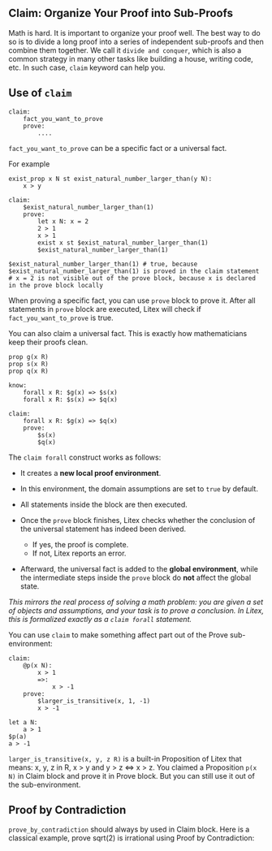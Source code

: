 ## Claim: Organize Your Proof into Sub-Proofs

Math is hard. It is important to organize your proof well. The best way to do so is to divide a long proof into a series of independent sub-proofs and then combine them together. We call it `divide and conquer`, which is also a common strategy in many other tasks like building a house, writing code, etc. In such case, `claim` keyword can help you.

## Use of `claim`

```
claim:
    fact_you_want_to_prove
    prove:
        ....
```

`fact_you_want_to_prove` can be a specific fact or a universal fact.

For example

``` litex
exist_prop x N st exist_natural_number_larger_than(y N):
    x > y

claim:
    $exist_natural_number_larger_than(1)
    prove:
        let x N: x = 2
        2 > 1
        x > 1
        exist x st $exist_natural_number_larger_than(1)
        $exist_natural_number_larger_than(1)

$exist_natural_number_larger_than(1) # true, because $exist_natural_number_larger_than(1) is proved in the claim statement
# x = 2 is not visible out of the prove block, because x is declared in the prove block locally
```

When proving a specific fact, you can use `prove` block to prove it. After all statements in `prove` block are executed, Litex will check if `fact_you_want_to_prove` is true.

You can also claim a universal fact. This is exactly how mathematicians keep their proofs clean.

```litex
prop g(x R)
prop s(x R)
prop q(x R)

know:
    forall x R: $g(x) => $s(x)
    forall x R: $s(x) => $q(x)

claim:
    forall x R: $g(x) => $q(x)
    prove:
        $s(x)
        $q(x)
```

The `claim forall` construct works as follows:

* It creates a **new local proof environment**.
* In this environment, the domain assumptions are set to `true` by default.
* All statements inside the block are then executed.
* Once the `prove` block finishes, Litex checks whether the conclusion of the universal statement has indeed been derived.

  * If yes, the proof is complete.
  * If not, Litex reports an error.
* Afterward, the universal fact is added to the **global environment**, while the intermediate steps inside the `prove` block do **not** affect the global state.

*This mirrors the real process of solving a math problem: you are given a set of objects and assumptions, and your task is to prove a conclusion. In Litex, this is formalized exactly as a `claim forall` statement.*

You can use `claim` to make something affect part out of the Prove sub-environment:

```litex
claim:
    @p(x N):
        x > 1
        =>:
            x > -1
    prove:
        $larger_is_transitive(x, 1, -1)
        x > -1

let a N:
    a > 1
$p(a)
a > -1
```

`larger_is_transitive(x, y, z R)` is a built-in Proposition of Litex that means: x, y, z in R, x > y and y > z <=> x > z. You claimed a Proposition `p(x N)` in Claim block and prove it in Prove block. But you can still use it out of the sub-environment.

## Proof by Contradiction

`prove_by_contradiction` should always by used in Claim block. Here is a classical example, prove sqrt(2) is irrational using Proof by Contradiction:

